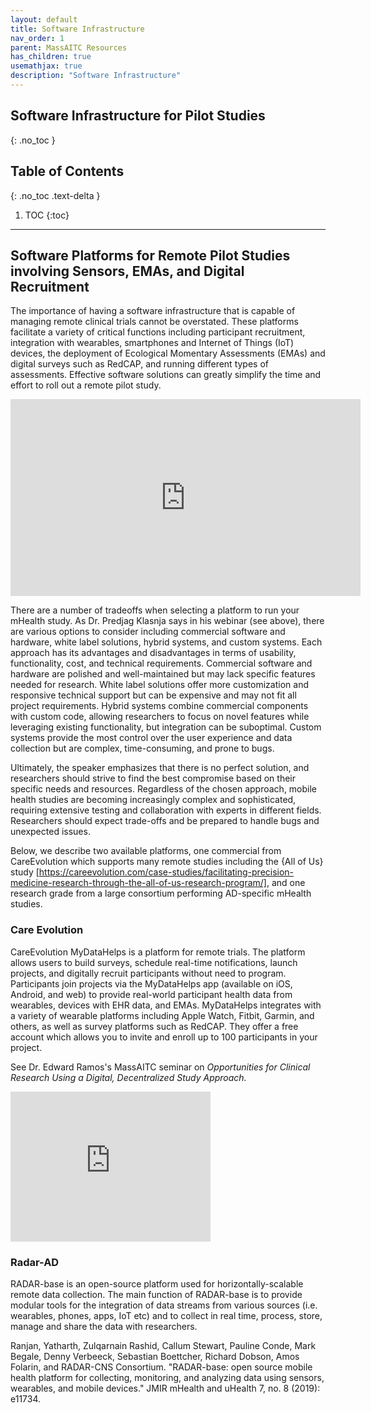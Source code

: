 ```yaml
---
layout: default
title: Software Infrastructure
nav_order: 1
parent: MassAITC Resources
has_children: true
usemathjax: true
description: "Software Infrastructure"
---
```

## Software Infrastructure for Pilot Studies
{: .no_toc }

## Table of Contents
{: .no_toc .text-delta }

1. TOC
{:toc}
---

## Software Platforms for Remote Pilot Studies involving Sensors, EMAs, and Digital Recruitment 

The importance of having a software infrastructure that is capable of managing remote clinical trials cannot be overstated. These platforms facilitate a variety of critical functions including participant recruitment, integration with wearables, smartphones and Internet of Things (IoT) devices, the deployment of Ecological Momentary Assessments (EMAs) and digital surveys such as RedCAP, and running different types of assessments. Effective software solutions can greatly simplify the time and effort to roll out a remote pilot study.

<iframe width="560" height="315" src="https://www.youtube.com/embed/xdmH4UaOBUA?si=uNgYSEZW9wVgOC0V" title="YouTube video player" frameborder="0" allow="accelerometer; autoplay; clipboard-write; encrypted-media; gyroscope; picture-in-picture; web-share" referrerpolicy="strict-origin-when-cross-origin" allowfullscreen></iframe>

There are a number of tradeoffs when selecting a platform to run your mHealth study. As Dr. Predjag Klasnja says in his webinar (see above), there are various options to consider including commercial software and hardware, white label solutions, hybrid systems, and custom systems. Each approach has its advantages and disadvantages in terms of usability, functionality, cost, and technical requirements. Commercial software and hardware are polished and well-maintained but may lack specific features needed for research. White label solutions offer more customization and responsive technical support but can be expensive and may not fit all project requirements. Hybrid systems combine commercial components with custom code, allowing researchers to focus on novel features while leveraging existing functionality, but integration can be suboptimal. Custom systems provide the most control over the user experience and data collection but are complex, time-consuming, and prone to bugs. 

Ultimately, the speaker emphasizes that there is no perfect solution, and researchers should strive to find the best compromise based on their specific needs and resources. Regardless of the chosen approach, mobile health studies are becoming increasingly complex and sophisticated, requiring extensive testing and collaboration with experts in different fields. Researchers should expect trade-offs and be prepared to handle bugs and unexpected issues.

Below, we describe two available platforms, one commercial from CareEvolution which supports many remote studies including the {All of Us} study [https://careevolution.com/case-studies/facilitating-precision-medicine-research-through-the-all-of-us-research-program/], and one research grade from a large consortium performing AD-specific mHealth studies.

### Care Evolution

CareEvolution MyDataHelps is a platform for remote trials. The platform allows users to build surveys, schedule real-time notifications, launch projects, and digitally recruit participants without need to program. Participants join projects via the MyDataHelps app (available on iOS, Android, and web) to provide real-world participant health data from wearables, devices with EHR data, and EMAs. MyDataHelps integrates with a variety of wearable platforms including Apple Watch, Fitbit, Garmin, and others, as well as survey platforms such as RedCAP. They offer a free  account which allows you to invite and enroll up to 100 participants in your project. 

See Dr. Edward Ramos's MassAITC seminar on *Opportunities for Clinical Research Using a Digital, Decentralized Study Approach.*
<iframe width="320" height="240" src="https://www.youtube.com/embed/FXBL5xMj9ig?si=p6blVDPtcrKPLoVk" title="YouTube video player" frameborder="0" allow="accelerometer; autoplay; clipboard-write; encrypted-media; gyroscope; picture-in-picture" allowfullscreen></iframe>

### Radar-AD

RADAR-base is an open-source platform used for horizontally-scalable remote data collection. The main function of RADAR-base is to provide modular tools for the integration of data streams from various sources (i.e. wearables, phones, apps, IoT etc) and to collect in real time, process, store, manage and share the data with researchers. 

Ranjan, Yatharth, Zulqarnain Rashid, Callum Stewart, Pauline Conde, Mark Begale, Denny Verbeeck, Sebastian Boettcher, Richard Dobson, Amos Folarin, and RADAR-CNS Consortium. "RADAR-base: open source mobile health platform for collecting, monitoring, and analyzing data using sensors, wearables, and mobile devices." JMIR mHealth and uHealth 7, no. 8 (2019): e11734.


